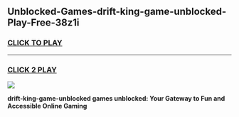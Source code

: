 
## Unblocked-Games-drift-king-game-unblocked-Play-Free-38z1i
<h3>
<a href="https://premium76.site?title=drift-king-game-unblocked&ref=09A">CLICK TO PLAY</a></h3>
<hr>

<h3>
<a href="https://premium76.site?title=drift-king-game-unblocked&ref=09A">CLICK 2 PLAY</a>
  
</h3>

<a href="https://premium76.site?title=drift-king-game-unblocked&ref=09A"><img src="https://clearcache.store/games.png"></a>


**drift-king-game-unblocked games unblocked: Your Gateway to Fun and Accessible Online Gaming**
